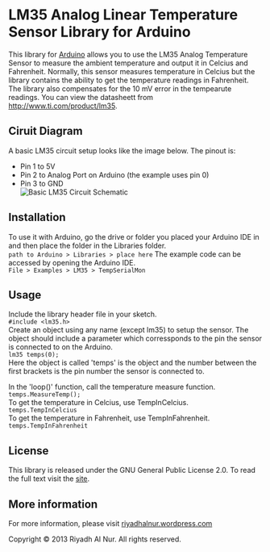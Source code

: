# LM35 Analog Linear Temperature Sensor Library for Arduino

This library for [Arduino](http://www.arduino.cc) allows you to use the LM35 Analog Temperature Sensor to measure the ambient temperature and output it in Celcius and Fahrenheit. Normally, this sensor measures temperature in Celcius but the library contains the ability to get the temperature readings in Fahrenheit. The library also compensates for the 10 mV error in the tempearute readings. You can view the datasheett from http://www.ti.com/product/lm35.

## Ciruit Diagram
A basic LM35 circuit setup looks like the image below. The pinout is:  
* Pin 1 to 5V
* Pin 2 to Analog Port on Arduino (the example uses pin 0)
* Pin 3 to GND  
![Basic LM35 Circuit Schematic](https://dl.dropboxusercontent.com/u/27002489/schematic.png)

## Installation
To use it with Arduino, go the drive or folder you placed your Arduino IDE in and then place the folder in the Libraries folder.  
    ```path to Arduino > Libraries > place here```
The example code can be accessed by opening the Arduino IDE.  
    ```File > Examples > LM35 > TempSerialMon```  

## Usage
Include the library header file in your sketch.  
    ```#include <lm35.h>```  
Create an object using any name (except lm35) to setup the sensor. The object should include a parameter which corressponds to the pin the sensor is connected to on the Arduino.  
    ````lm35 temps(0);````  
Here the object is called 'temps' is the object and the number between the first brackets is the pin number the sensor is connected to.

In the 'loop()' function, call the temperature measure function.  
    ```temps.MeasureTemp();```  
To get the temperature in Celcius, use TempInCelcius.  
    ```temps.TempInCelcius```  
To get the temperature in Fahrenheit, use TempInFahrenheit.  
    ```temps.TempInFahrenheit```  

## License
This library is released under the GNU General Public License 2.0. To read the full text visit the [site](https://gnu.org/licenses/gpl.html).

## More information
For more information, please visit [riyadhalnur.wordpress.com](http://riyadhalnur.wordpress.com)

Copyright &copy; 2013 Riyadh Al Nur. All rights reserved.